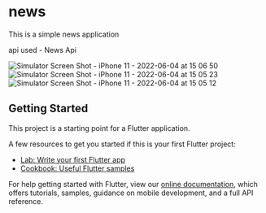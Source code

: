 # news

This is a simple news application 

api used - News Api

![Simulator Screen Shot - iPhone 11 - 2022-06-04 at 15 06 50](https://user-images.githubusercontent.com/60619755/171993934-fcb60a60-7c06-4b75-bbb4-6ba5a806032e.png)
![Simulator Screen Shot - iPhone 11 - 2022-06-04 at 15 05 23](https://user-images.githubusercontent.com/60619755/171993942-b7e42e78-a3b2-4534-bb35-f0968e5f831c.png)
![Simulator Screen Shot - iPhone 11 - 2022-06-04 at 15 05 12](https://user-images.githubusercontent.com/60619755/171993944-2b8ada07-ce78-4eed-b622-284fb76b9488.png)

## Getting Started

This project is a starting point for a Flutter application.

A few resources to get you started if this is your first Flutter project:

- [Lab: Write your first Flutter app](https://flutter.dev/docs/get-started/codelab)
- [Cookbook: Useful Flutter samples](https://flutter.dev/docs/cookbook)

For help getting started with Flutter, view our
[online documentation](https://flutter.dev/docs), which offers tutorials,
samples, guidance on mobile development, and a full API reference.
